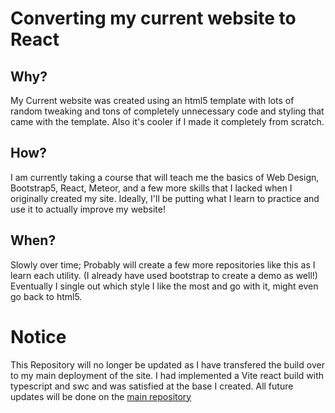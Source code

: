 # Converting my current website to React

## Why?
My Current website was created using an html5 template with lots of random tweaking
and tons of completely unnecessary code and styling that came with the template.
Also it's cooler if I made it completely from scratch.

## How?
I am currently taking a course that will teach me the basics of Web Design, Bootstrap5, React,
Meteor, and a few more skills that I lacked when I originally created my site. Ideally, I'll be
putting what I learn to practice and use it to actually improve my website!

## When?
Slowly over time; Probably will create a few more repositories like this as I learn each utility.
(I already have used bootstrap to create a demo as well!)
Eventually I single out which style I like the most and go with it, might even go back to html5.

# Notice
This Repository will no longer be updated as I have transfered the build over to my main deployment of the site.
I had implemented a Vite react build with typescript and swc and was satisfied at the base I created.
All future updates will be done on the [main repository](https://github.com/MoshirMoshir/moshirmoshir.github.io)

